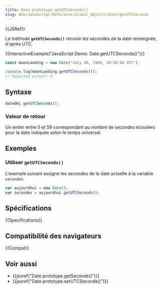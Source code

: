 ```yaml
---
title: Date.prototype.getUTCSeconds()
slug: Web/JavaScript/Reference/Global_Objects/Date/getUTCSeconds
---
```


{{JSRef}}

La méthode **`getUTCSeconds()`** renvoie les secondes de la date renseignée, d'après UTC.

{{InteractiveExample("JavaScript Demo: Date.getUTCSeconds()")}}

```js interactive-example
const moonLanding = new Date("July 20, 1969, 20:18:04 UTC");

console.log(moonLanding.getUTCSeconds());
// Expected output: 4
```

## Syntaxe

```js
dateObj.getUTCSeconds();
```

### Valeur de retour

Un entier entre 0 et 59 correspondant au nombre de secondes écoulées pour la date indiquée selon le temps universel.

## Exemples

### Utiliser `getUTCSeconds()`

L'exemple suivant assigne les secondes de la date actuelle à la variable `secondes`.

```js
var aujourdhui = new Date();
var secondes = aujourdhui.getUTCSeconds();
```

## Spécifications

{{Specifications}}

## Compatibilité des navigateurs

{{Compat}}

## Voir aussi

- {{jsxref("Date.prototype.getSeconds()")}}
- {{jsxref("Date.prototype.setUTCSeconds()")}}
